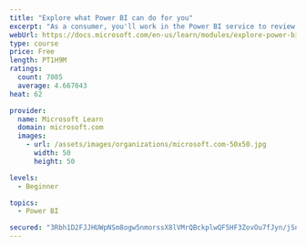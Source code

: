 ```yaml
---
title: "Explore what Power BI can do for you"
excerpt: "As a consumer, you'll work in the Power BI service to review and interact with content that has been shared with you. This module provides the foundational information that you need to work effectively in the Power BI service."
webUrl: https://docs.microsoft.com/en-us/learn/modules/explore-power-bi-service/
type: course
price: Free
length: PT1H9M
ratings:
  count: 7085
  average: 4.667043
heat: 62

provider:
  name: Microsoft Learn
  domain: microsoft.com
  images:
    - url: /assets/images/organizations/microsoft.com-50x50.jpg
      width: 50
      height: 50

levels:
  - Beginner

topics:
  - Power BI

secured: "3Rbh1D2FJJHUWpNSm8ogw5nmorssX8lVMrQBckplwQF5HF3ZovOu7fJyn/jSnbMH6qRnVCkPb636dJQUZHANtaTN7du9WG27WG2hT90P+V2AdHej5vRdlc+A7j3eAonfCzJZjtxsUQLkuNmdK8pOO0LWO8NxKsfDwCAlg2d7SvLWRrK6PBlm4U6QMQLjytHXmUG81jc6JSYFMZgPtZhx2fWmsgbBqLyMT27+11ongBrOl1fVqW5GkK05uXK2WauHP3SEW+xmhK+XkBaDfwgvxxPN0qpyU/veTYZ+NjDPa/0Fj1GZelpRH8Ehu/GGMSL/J98l1VtEdHMq5GiOqWR3E1R2yyXuNshbsVGbUavYMIRBDAyBs+DpZFXYcfnZrJzVTX2ZwWqAq5dXFkHUaIjcLKVBHbw6kN3N74T5iBsfupo=;SaBuD7BpihoNLIk7kP41/A=="
---
```


